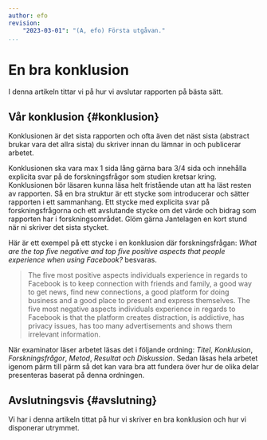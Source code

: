```yaml
---
author: efo
revision:
    "2023-03-01": "(A, efo) Första utgåvan."
...
```

En bra konklusion
==================================

I denna artikeln tittar vi på hur vi avslutar rapporten på bästa sätt.



<!--more-->



Vår konklusion {#konklusion}
--------------------------------------

Konklusionen är det sista rapporten och ofta även det näst sista (abstract brukar vara det allra sista) du skriver innan du lämnar in och publicerar arbetet.

Konklusionen ska vara max 1 sida lång gärna bara 3/4 sida och innehålla explicita svar på de forskningsfrågor som studien kretsar kring. Konklusionen bör läsaren kunna läsa helt fristående utan att ha läst resten av rapporten. Så en bra struktur är ett stycke som introducerar och sätter rapporten i ett sammanhang. Ett stycke med explicita svar på forskningsfrågorna och ett avslutande stycke om det värde och bidrag som rapporten har i forskningsområdet. Glöm gärna Jantelagen en kort stund när ni skriver det sista stycket.

Här är ett exempel på ett stycke i en konklusion där forskningsfrågan: _What are the top five negative and top five positive aspects that people experience when using Facebook?_ besvaras.

> The five most positive aspects individuals experience in regards to Facebook is to keep connection with friends and family, a good way to get news, find new connections, a good platform for doing business and a good place to present and express themselves. The five most negative aspects individuals experience in regards to Facebook is that the platform creates distraction, is addictive, has privacy issues, has too many advertisements and shows them irrelevant information.

När examinator läser arbetet läsas det i följande ordning: _Titel_, _Konklusion_, _Forskningsfrågor_, _Metod_, _Resultat och Diskussion_. Sedan läsas hela arbetet igenom pärm till pärm så det kan vara bra att fundera över hur de olika delar presenteras baserat på denna ordningen.



Avslutningsvis {#avslutning}
--------------------------------------

Vi har i denna artikeln tittat på hur vi skriver en bra konklusion och hur vi disponerar utrymmet.
